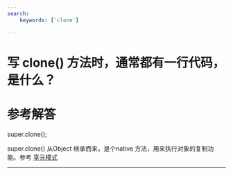 ```yaml
---
search:
    keywords: ['clone']

---
```



# 写 clone() 方法时，通常都有一行代码，是什么？

# 参考解答

super.clone();

super.clone() 从Object 继承而来，是个native 方法，用来执行对象的复制功能。参考 [享元模式](/chapter_9/0005.md)

---

